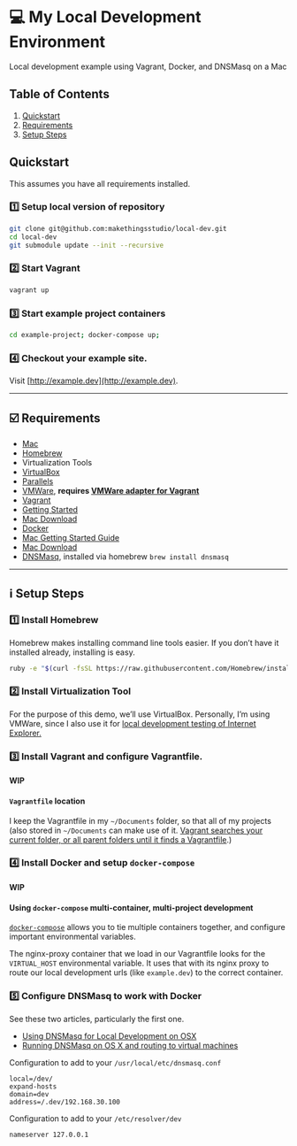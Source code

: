 # :computer: My Local Development Environment
Local development example using Vagrant, Docker, and DNSMasq on a Mac

## Table of Contents

1. [Quickstart](#quickstart)
2. [Requirements](#ballot_box_with_check-requirements)
3. [Setup Steps](#information_source-setup-steps)

## Quickstart

This assumes you have all requirements installed.

### :one: Setup local version of repository

```sh
git clone git@github.com:makethingsstudio/local-dev.git
cd local-dev
git submodule update --init --recursive
```

### :two: Start Vagrant

```sh
vagrant up
```

### :three: Start example project containers

```sh
cd example-project; docker-compose up;
```

### :four: Checkout your example site.

Visit [http://example.dev](http://example.dev).

- - -

## :ballot_box_with_check: Requirements

- [Mac](http://apple.com/mac)
- [Homebrew](http://brew.sh)
- Virtualization Tools
 - [VirtualBox](https://www.virtualbox.org)
 - [Parallels](http://www.parallels.com/products/desktop/)
 - [VMWare](http://www.vmware.com/products/fusion-pro/features.html), **requires [VMWare adapter for Vagrant](https://www.vagrantup.com/vmware)**
- [Vagrant](https://www.vagrantup.com)
 - [Getting Started](https://docs.vagrantup.com/v2/getting-started/index.html)
 - [Mac Download](http://www.vagrantup.com/downloads)
- [Docker](https://www.docker.com)
 - [Mac Getting Started Guide](https://docs.docker.com/mac/)
 - [Mac Download](https://www.docker.com/toolbox)
- [DNSMasq](http://www.thekelleys.org.uk/dnsmasq/doc.html), installed via homebrew `brew install dnsmasq`

- - -

## :information_source: Setup Steps

### :one: Install Homebrew

Homebrew makes installing command line tools easier. If you don’t have it installed already, installing is easy.

```bash
ruby -e "$(curl -fsSL https://raw.githubusercontent.com/Homebrew/install/master/install)"
```

### :two: Install Virtualization Tool

For the purpose of this demo, we’ll use VirtualBox. Personally, I’m using VMWare, since I also use it for [local development testing of Internet Explorer.](https://modern.ie)

### :three: Install Vagrant and configure Vagrantfile.

#### WIP

#### `Vagrantfile` location

I keep the Vagrantfile in my `~/Documents` folder, so that all of my projects (also stored in `~/Documents` can make use of it. [Vagrant searches your current folder, or all parent folders until it finds a Vagrantfile](https://docs.vagrantup.com/v2/vagrantfile/index.html).)

### :four: Install Docker and setup `docker-compose`

#### WIP

#### Using `docker-compose` multi-container, multi-project development

[`docker-compose`](https://www.docker.com/docker-compose) allows you to tie multiple containers together, and configure important environmental variables.

The nginx-proxy container that we load in our Vagrantfile looks for the `VIRTUAL_HOST` environmental variable. It uses that with its nginx proxy to route our local development urls (like `example.dev`) to the correct container.

### :five: Configure DNSMasq to work with Docker

See these two articles, particularly the first one.

- [Using DNSMasq for Local Development on OSX](https://passingcuriosity.com/2013/dnsmasq-dev-osx/)
- [Running DNSMasq on OS X and routing to virtual machines](http://jakegoulding.com/blog/2014/04/26/running-dnsmasq-on-os-x-and-routing-to-virtual-machines/)

Configuration to add to your `/usr/local/etc/dnsmasq.conf`

```dnsmasq
local=/dev/
expand-hosts
domain=dev
address=/.dev/192.168.30.100
```

Configuration to add to your `/etc/resolver/dev`

```
nameserver 127.0.0.1
```
